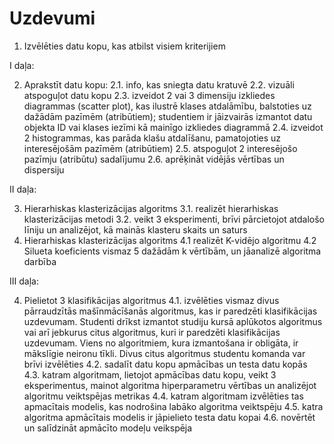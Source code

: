 # Uzdevumi

1. Izvēlēties datu kopu, kas atbilst visiem kriterijiem

I daļa:

2. Aprakstīt datu kopu:
   2.1. info, kas sniegta datu kratuvē
   2.2. vizuāli atspoguļot datu kopu
   2.3. izveidot 2 vai 3 dimensiju izkliedes diagrammas (scatter plot), kas ilustrē klases atdalāmību, balstoties uz dažādām pazīmēm (atribūtiem); studentiem ir jāizvairās izmantot datu objekta ID vai klases iezīmi kā mainīgo izkliedes diagrammā
   2.4. izveidot 2 histogrammas, kas parāda klašu atdalīšanu, pamatojoties uz interesējošām pazīmēm (atribūtiem)
   2.5. atspoguļot 2 interesējošo pazīmju (atribūtu) sadalījumu
   2.6. aprēķināt vidējās vērtības un dispersiju

II daļa:

3.  Hierarhiskas klasterizācijas algoritms
    3.1. realizēt hierarhiskas klasterizācijas metodi
    3.2. veikt 3 eksperimenti, brīvi pārcietojot atdalošo līniju un analizējot, kā mainās klasteru skaits un saturs
4.  Hierarhiskas klasterizācijas algoritms
    4.1 realizēt K-vidējo algoritmu
    4.2 Silueta koeficients vismaz 5 dažādām k vērtībām, un jāanalizē algoritma darbība

III daļa:

4. Pielietot 3 klasifikācijas algoritmus
   4.1. izvēlēties vismaz divus pārraudzītās mašīnmācīšanās algoritmus, kas ir paredzēti klasifikācijas uzdevumam. Studenti drīkst izmantot studiju kursā aplūkotos algoritmus vai arī jebkurus citus algoritmus, kuri ir paredzēti klasifikācijas uzdevumam. Viens no algoritmiem, kura izmantošana ir obligāta, ir mākslīgie neironu tīkli. Divus citus algoritmus studentu komanda var brīvi izvēlēties
   4.2. sadalīt datu kopu apmācības un testa datu kopās
   4.3. katram algoritmam, lietojot apmācības datu kopu, veikt 3 eksperimentus, mainot algoritma hiperparametru vērtības un analizējot algoritmu veiktspējas metrikas
   4.4. katram algoritmam izvēlēties tas apmacītais modelis, kas nodrošina labāko algoritma veiktspēju
   4.5. katra algoritma apmācītais modelis ir jāpielieto testa datu kopai
   4.6. novērtēt un salīdzināt apmācīto modeļu veikspēja
